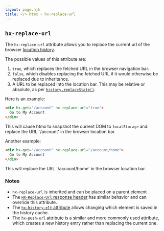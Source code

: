 ```yaml
---
layout: page.njk
title: </> htmx - hx-replace-url
---
```


## `hx-replace-url`

The `hx-replace-url` attribute allows you to replace the current url of the browser [location history](https://developer.mozilla.org/en-US/docs/Web/API/History_API).

The possible values of this attribute are:

1. `true`, which replaces the fetched URL in the browser navigation bar.
2. `false`, which disables replacing the fetched URL if it would otherwise be replaced due to inheritance.
3. A URL to be replaced into the location bar.
   This may be relative or absolute, as per [`history.replaceState()`](https://developer.mozilla.org/en-US/docs/Web/API/History/replaceState).

Here is an example:

```html
<div hx-get="/account" hx-replace-url="true">
  Go to My Account
</div>
```

This will cause htmx to snapshot the current DOM to `localStorage` and replace the URL `/account' in the browser location bar.

Another example:

```html
<div hx-get="/account" hx-replace-url="/account/home">
  Go to My Account
</div>
```

This will replace the URL `/account/home' in the browser location bar.

### Notes

* `hx-replace-url` is inherited and can be placed on a parent element
* The [`HX-Replace-Url` response header](/headers/hx-replace-url) has similar behavior and can override this attribute.
* The [`hx-history-elt` attribute](/attributes/hx-history-elt) allows changing which element is saved in the history cache.
* The [`hx-push-url` attribute](/attributes/hx-push-url) is a similar and more commonly used attribute, which creates a 
  new history entry rather than replacing the current one.
